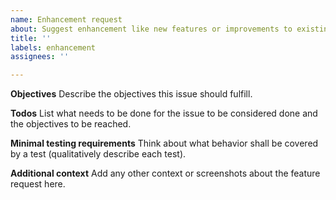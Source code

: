 ```yaml
---
name: Enhancement request
about: Suggest enhancement like new features or improvements to existing ones
title: ''
labels: enhancement
assignees: ''

---
```


**Objectives**
Describe the objectives this issue should fulfill.

**Todos**
List what needs to be done for the issue to be considered done and the objectives to be reached.

**Minimal testing requirements**
Think about what behavior shall be covered by a test (qualitatively describe each test).

**Additional context**
Add any other context or screenshots about the feature request here.
